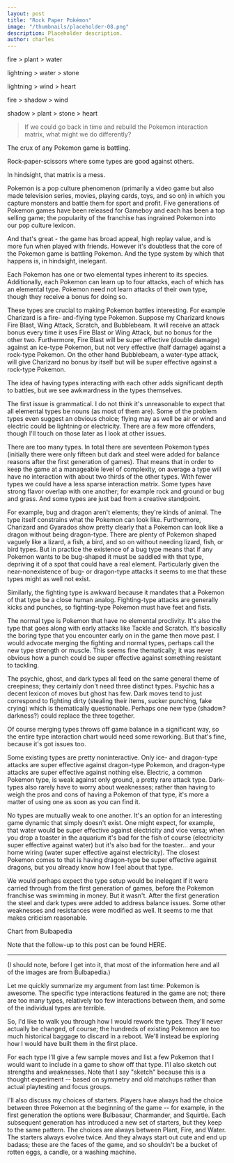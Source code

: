 ```yaml
---
layout: post
title: "Rock Paper Pokémon"
image: "/thumbnails/placeholder-08.png"
description: Placeholder description.
author: charles
---
```


fire > plant > water

lightning > water > stone

lightning > wind > heart

fire > shadow > wind

shadow > plant > stone > heart





> If we could go back in time and rebuild the Pokemon interaction matrix, what might we do differently?

The crux of any Pokemon game is battling.

Rock-paper-scissors where some types are good against others.

In hindsight, that matrix is a mess. 



Pokemon is a pop culture phenomenon (primarily a video game but also made television series, movies, playing cards, toys, and so on) in which you capture monsters and battle them for sport and profit. Five generations of Pokemon games have been released for Gameboy and each has been a top selling game; the popularity of the franchise has ingrained Pokemon into our pop culture lexicon.

And that's great - the game has broad appeal, high replay value, and is more fun when played with friends. However it's doubtless that the core of the Pokemon game is battling Pokemon. And the type system by which that happens is, in hindsight, inelegant.

Each Pokemon has one or two elemental types inherent to its species. Additionally, each Pokemon can learn up to four attacks, each of which has an elemental type. Pokemon need not learn attacks of their own type, though they receive a bonus for doing so.

These types are crucial to making Pokemon battles interesting. For example Charizard is a fire- and-flying type Pokemon. Suppose my Charizard knows Fire Blast, Wing Attack, Scratch, and Bubblebeam. It will receive an attack bonus every time it uses Fire Blast or Wing Attack, but no bonus for the other two. Furthermore, Fire Blast will be super effective (double damage) against an ice-type Pokemon, but not very effective (half damage) against a rock-type Pokemon. On the other hand Bubblebeam, a water-type attack, will give Charizard no bonus by itself but will be super effective against a rock-type Pokemon.

The idea of having types interacting with each other adds significant depth to battles, but we see awkwardness in the types themselves.

The first issue is grammatical. I do not think it's unreasonable to expect that all elemental types be nouns (as most of them are). Some of the problem types even suggest an obvious choice; flying may as well be air or wind and electric could be lightning or electricity. There are a few more offenders, though I'll touch on those later as I look at other issues.




There are too many types. In total there are seventeen Pokemon types (initially there were only fifteen but dark and steel were added for balance reasons after the first generation of games). That means that in order to keep the game at a manageable level of complexity, on average a type will have no interaction with about two thirds of the other types. With fewer types we could have a less sparse interaction matrix. Some types have strong flavor overlap with one another; for example rock and ground or bug and grass. And some types are just bad from a creative standpoint.

For example, bug and dragon aren't elements; they're kinds of animal. The type itself constrains what the Pokemon can look like. Furthermore, Charizard and Gyarados show pretty clearly that a Pokemon can look like a dragon without being dragon-type. There are plenty of Pokemon shaped vaguely like a lizard, a fish, a bird, and so on without needing lizard, fish, or bird types. But in practice the existence of a bug type means that if any Pokemon wants to be bug-shaped it must be saddled with that type, depriving it of a spot that could have a real element. Particularly given the near-nonexistence of bug- or dragon-type attacks it seems to me that these types might as well not exist.

Similarly, the fighting type is awkward because it mandates that a Pokemon of that type be a close human analog. Fighting-type attacks are generally kicks and punches, so fighting-type Pokemon must have feet and fists.

The normal type is Pokemon that have no elemental proclivity. It's also the type that goes along with early attacks like Tackle and Scratch. It's basically the boring type that you encounter early on in the game then move past. I would advocate merging the fighting and normal types, perhaps call the new type strength or muscle. This seems fine thematically; it was never obvious how a punch could be super effective against something resistant to tackling.

The psychic, ghost, and dark types all feed on the same general theme of creepiness; they certainly don't need three distinct types. Psychic has a decent lexicon of moves but ghost has few. Dark moves tend to just correspond to fighting dirty (stealing their items, sucker punching, fake crying) which is thematically questionable. Perhaps one new type (shadow? darkness?) could replace the three together.

Of course merging types throws off game balance in a significant way, so the entire type interaction chart would need some reworking. But that's fine, because it's got issues too.

Some existing types are pretty noninteractive. Only ice- and dragon-type attacks are super effective against dragon-type Pokemon, and dragon-type attacks are super effective against nothing else. Electric, a common Pokemon type, is weak against only ground, a pretty rare attack type. Dark-types also rarely have to worry about weaknesses; rather than having to weigh the pros and cons of having a Pokemon of that type, it's more a matter of using one as soon as you can find it.

No types are mutually weak to one another. It's an option for an interesting game dynamic that simply doesn't exist. One might expect, for example, that water would be super effective against electricity and vice versa; when you drop a toaster in the aquarium it's bad for the fish of course (electricity super effective against water) but it's also bad for the toaster... and your home wiring (water super effective against electricity). The closest Pokemon comes to that is having dragon-type be super effective against dragons, but you already know how I feel about that type.

We would perhaps expect the type setup would be inelegant if it were carried through from the first generation of games, before the Pokemon franchise was swimming in money. But it wasn't. After the first generation the steel and dark types were added to address balance issues. Some other weaknesses and resistances were modified as well. It seems to me that makes criticism reasonable.

Chart from Bulbapedia

Note that the follow-up to this post can be found HERE.


---

(I should note, before I get into it, that most of the information here and all of the images are from Bulbapedia.)

Let me quickly summarize my argument from last time: Pokemon is awesome. The specific type interactions featured in the game are not; there are too many types, relatively too few interactions between them, and some of the individual types are terrible.

So, I'd like to walk you through how I would rework the types. They'll never actually be changed, of course; the hundreds of existing Pokemon are too much historical baggage to discard in a reboot. We'll instead be exploring how I would have built them in the first place.

For each type I'll give a few sample moves and list a few Pokemon that I would want to include in a game to show off that type. I'll also sketch out strengths and weaknesses. Note that I say "sketch" because this is a thought experiment -- based on symmetry and old matchups rather than actual playtesting and focus groups.

I'll also discuss my choices of starters. Players have always had the choice between three Pokemon at the beginning of the game -- for example, in the first generation the options were Bulbasaur, Charmander, and Squirtle. Each subsequent generation has introduced a new set of starters, but they keep to the same pattern. The choices are always between Plant, Fire, and Water. The starters always evolve twice. And they always start out cute and end up badass; these are the faces of the game, and so shouldn't be a bucket of rotten eggs, a candle, or a washing machine.
